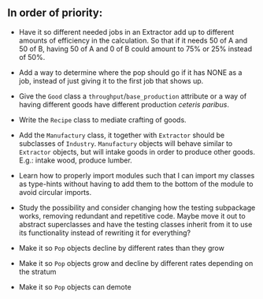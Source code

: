## In order of priority:

- Have it so different needed jobs in an Extractor add up to different amounts of efficiency in the calculation. So that if it needs 50 of A and 50 of B, having 50 of A and 0 of B could amount to 75% or 25% instead of 50%.

- Add a way to determine where the pop should go if it has NONE as a job, instead of just giving it to the first job that shows up.

- Give the `Good` class a `throughput`/`base_production` attribute or a way of having different goods have different production _ceteris paribus_.

- Write the `Recipe` class to mediate crafting of goods.

- Add the `Manufactury` class, it together with `Extractor` should be subclasses of `Industry`. `Manufactury` objects will behave similar to `Extractor` objects, but will intake goods in order to produce other goods. E.g.: intake wood, produce lumber.

- Learn how to properly import modules such that I can import my classes as type-hints without having to add them to the bottom of the module to avoid circular imports.

- Study the possibility and consider changing how the testing subpackage works, removing redundant and repetitive code. Maybe move it out to abstract superclasses and have the testing classes inherit from it to use its functionality instead of rewriting it for everything?

- Make it so `Pop` objects decline by different rates than they grow
- Make it so `Pop` objects grow and decline by different rates depending on the stratum
- Make it so `Pop` objects can demote

